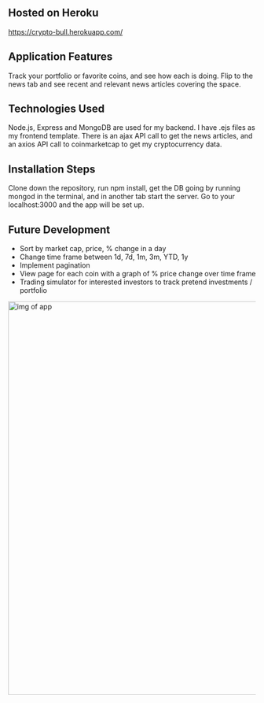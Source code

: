 ## Hosted on Heroku
https://crypto-bull.herokuapp.com/

## Application Features
Track your portfolio or favorite coins, and see how each is doing. Flip to the news tab and see recent and relevant news articles covering the space.

## Technologies Used
Node.js, Express and MongoDB are used for my backend. I have .ejs files as my frontend template. There is an ajax API call to get the news articles, and an axios API call to coinmarketcap to get my cryptocurrency data.

## Installation Steps
Clone down the repository, run npm install, get the DB going by running mongod in the terminal, and in another tab start the server. Go to your localhost:3000 and the app will be set up.

## Future Development
* Sort by market cap, price, % change in a day
* Change time frame between 1d, 7d, 1m, 3m, YTD, 1y
* Implement pagination
* View page for each coin with a graph of % price change over time frame
* Trading simulator for interested investors to track pretend investments / portfolio

<img src="https://user-images.githubusercontent.com/34493689/40591502-5dc665e0-61c7-11e8-80f9-222898b49028.png" alt="img of app" width="800" />
